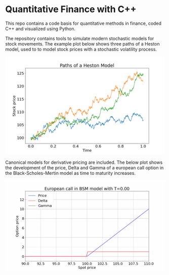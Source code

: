 # Quantitative Finance with C++
This repo contains a code basis for quantitative methods in finance, coded C++ and visualized using Python. 

The repository contains tools to simulate modern stochastic models for stock movements. The example plot below shows three paths of a Heston model, used to to model stock prices with a stochastic volatility process.


![Heston model paths.](Plots/stockPath.png)

Canonical models for derivative pricing are included. The below plot shows the development of the price, Delta and Gamma of a european call option in the Black-Scholes-Mertin model as time to maturity increases.

![European call option in BSM model.](Plots/optionPrice.gif)
